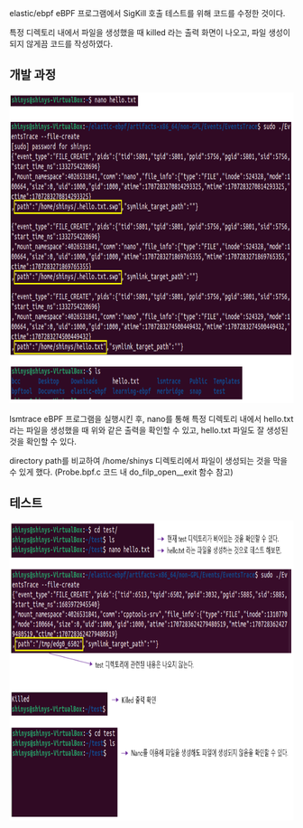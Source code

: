 elastic/ebpf eBPF 프로그램에서 SigKill 호출 테스트를 위해 코드를 수정한 것이다.

특정 디렉토리 내에서 파일을 생성했을 때 killed 라는 출력 화면이 나오고, 파일 생성이 되지 않게끔 코드를 작성하였다.



## 개발 과정

<img src="../../../.picture/elastic-sigkill-개발과정.png" height=550 />

lsmtrace eBPF 프로그램을 실행시킨 후, 
nano를 통해 특정 디렉토리 내에서 hello.txt 라는 파일을 생성했을 때 위와 같은 출력을 확인할 수 있고, hello.txt 파일도 잘 생성된 것을 확인할 수 있다.

directory path를 비교하여 /home/shinys 디렉토리에서 파일이 생성되는 것을 막을 수 있게 했다.
(Probe.bpf.c 코드 내 do_filp_open__exit 함수 참고)

## 테스트

<img src="../../../.picture/elastic-sigkill-출력화면.png" height=530/>
